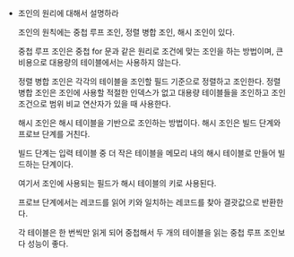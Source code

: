 - 조인의 원리에 대해서 설명하라
    
    조인의 원칙에는 중첩 루프 조인, 정렬 병합 조인, 해시 조인이 있다.
    
    중첩 루프 조인은 중첩 for 문과 같은 원리로 조건에 맞는 조인을 하는 방법이며, 큰 비용으로 대용량의 테이블에서는 사용하지 않는다.
    
    정렬 병합 조인은 각각의 테이블을 조인할 필드 기준으로 정렬하고 조인한다. 정렬 병합 조인은 조인에 사용할 적절한 인덱스가 없고 대용량 테이블들을 조인하고 조인 조건으로 범위 비교 연산자가 있을 때 사용한다.
    
    해시 조인은 해시 테이블을 기반으로 조인하는 방법이다. 해시 조인은 빌드 단계와 프로브 단계를 거친다.
    
    빌드 단계는 입력 테이블 중 더 작은 테이블을 메모리 내의 해시 테이블로 만들어 빌드하는 단계이다.
    
    여기서 조인에 사용되는 필드가 해시 테이블의 키로 사용된다.
    
    프로브 단계에서는 레코드를 읽어 키와 일치하는 레코드를 찾아 결괏값으로 반환한다.
    
    각 테이블은 한 번씩만 읽게 되어 중첩해서 두 개의 테이블을 읽는 중첩 루프 조인보다 성능이 좋다.
